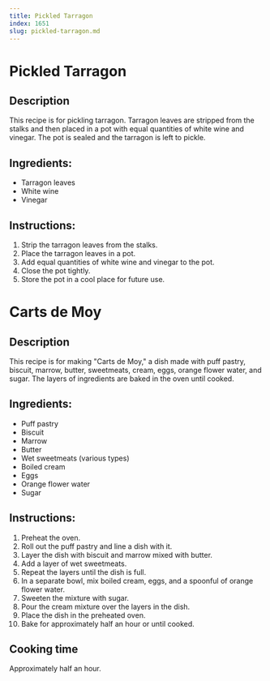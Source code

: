```yaml
---
title: Pickled Tarragon
index: 1651
slug: pickled-tarragon.md
---
```


# Pickled Tarragon

## Description
This recipe is for pickling tarragon. Tarragon leaves are stripped from the stalks and then placed in a pot with equal quantities of white wine and vinegar. The pot is sealed and the tarragon is left to pickle.

## Ingredients:
- Tarragon leaves
- White wine
- Vinegar

## Instructions:
1. Strip the tarragon leaves from the stalks.
2. Place the tarragon leaves in a pot.
3. Add equal quantities of white wine and vinegar to the pot.
4. Close the pot tightly.
5. Store the pot in a cool place for future use.

# Carts de Moy

## Description
This recipe is for making "Carts de Moy," a dish made with puff pastry, biscuit, marrow, butter, sweetmeats, cream, eggs, orange flower water, and sugar. The layers of ingredients are baked in the oven until cooked.

## Ingredients:
- Puff pastry
- Biscuit
- Marrow
- Butter
- Wet sweetmeats (various types)
- Boiled cream
- Eggs
- Orange flower water
- Sugar

## Instructions:
1. Preheat the oven.
2. Roll out the puff pastry and line a dish with it.
3. Layer the dish with biscuit and marrow mixed with butter.
4. Add a layer of wet sweetmeats.
5. Repeat the layers until the dish is full.
6. In a separate bowl, mix boiled cream, eggs, and a spoonful of orange flower water.
7. Sweeten the mixture with sugar.
8. Pour the cream mixture over the layers in the dish.
9. Place the dish in the preheated oven.
10. Bake for approximately half an hour or until cooked.

## Cooking time
Approximately half an hour.